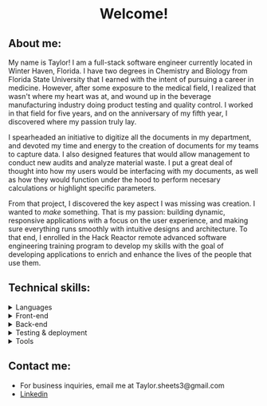 <h1 align='center'> Welcome!</h1>

<h2> About me: </h2>
<p>My name is Taylor! I am a full-stack software engineer currently located in Winter Haven, Florida.  I have two degrees in Chemistry and Biology from Florida State University that I earned with the intent of pursuing a career in medicine.  However, after some exposure to the medical field, I realized that wasn't where my heart was at, and wound up in the beverage manufacturing industry doing product testing and quality control.  I worked in that field for five years, and on the anniversary of my fifth year, I discovered where my passion truly lay.</p>
  
<p>I spearheaded an initiative to digitize all the documents in my department, and devoted my time and energy to the creation of documents for my teams to capture data. I also designed features that would allow management to conduct new audits and analyze material waste.  I put a great deal of thought into how my users would be interfacing with my documents, as well as how they would function under the hood to perform necesary calculations or highlight specific parameters.</p>

<p>From that project, I discovered the key aspect I was missing was creation.  I wanted to <i>make</i> something.  That is my passion: building dynamic, responsive applications with a focus on the user experience, and making sure everything runs smoothly with intuitive designs and architecture.  To that end, I enrolled in the Hack Reactor remote advanced software engineering training program to develop my skills with the goal of developing applications to enrich and enhance the lives of the people that use them.</p>

<h2> Technical skills: </h2> 
<details>
  <summary>Languages</summary>
  <ul>
    <li><img src="https://img.shields.io/badge/CSS3-1572B6.svg?style=for-the-badge&logo=CSS3&logoColor=white" alt="CSS3 badge" /></li>
    <li><img src="https://img.shields.io/badge/HTML5-E34F26.svg?style=for-the-badge&logo=HTML5&logoColor=white" alt="HTML5badge" /></li>
    <li><img src="https://img.shields.io/badge/JavaScript-F7DF1E.svg?style=for-the-badge&logo=JavaScript&logoColor=black" alt="Js badge" /></li>
  </ul>
</details>
<details>
  <summary>Front-end</summary>
  <ul>
    <li><img src="https://img.shields.io/badge/Axios-5A29E4.svg?style=for-the-badge&logo=Axios&logoColor=white" alt="Axios badge" /></li>
    <li><img src="https://img.shields.io/badge/jQuery-0769AD.svg?style=for-the-badge&logo=jQuery&logoColor=white" alt="jQuery badge" /></li>
    <li><img src="https://img.shields.io/badge/React-61DAFB.svg?style=for-the-badge&logo=React&logoColor=black" alt="React badge" /></li>
    <li><img src="https://img.shields.io/badge/Redux-764ABC.svg?style=for-the-badge&logo=Redux&logoColor=white" alt="Redux badge" /></li>
  </ul>
</details>
<details>
  <summary>Back-end</summary>
  <ul>
    <li><img src="https://img.shields.io/badge/Express.js-000000.svg?style=for-the-badge&logo=Express&logoColor=white" alt="Express badge" /></li>
    <li><img src="https://img.shields.io/badge/MongoDB-47A248.svg?style=for-the-badge&logo=MongoDB&logoColor=white" alt="MongoDB badge" /></li>
    <li><img src="https://img.shields.io/badge/MySQL-4479A1.svg?style=for-the-badge&logo=MySQL&logoColor=white" alt="MySQL badge" /></li>
    <li><img src="https://img.shields.io/badge/Node.js-339933.svg?style=for-the-badge&logo=nodedotjs&logoColor=white" alt="Node badge" /></li>
    <li><img src="https://img.shields.io/badge/PostgreSQL-4169E1.svg?style=for-the-badge&logo=PostgreSQL&logoColor=white" alt="postgreSQL badge" /></li>
    <li><img src="https://img.shields.io/badge/Sequelize-52B0E7.svg?style=for-the-badge&logo=Sequelize&logoColor=white" alt="Sequelize badge" /></li>
  </ul>
</details>
<details>
  <summary>Testing & deployment</summary>
  <ul>
    <li><img src="https://img.shields.io/badge/Amazon%20AWS-232F3E.svg?style=for-the-badge&logo=Amazon-AWS&logoColor=white" alt="AWS badge" /></li>
    <li><img src="https://img.shields.io/badge/Chai-A30701.svg?style=for-the-badge&logo=Chai&logoColor=white" alt="Chai badge" /></li>
    <li><img src="https://img.shields.io/badge/ESLint-4B32C3.svg?style=for-the-badge&logo=ESLint&logoColor=white" alt="ESLint badge" /></li>
    <li><img src="https://img.shields.io/badge/Jest-C21325.svg?style=for-the-badge&logo=Jest&logoColor=white" alt="Jest badge" /></li>
    <li><img src="https://img.shields.io/badge/k6-7D64FF.svg?style=for-the-badge&logo=k6&logoColor=white" alt="K6 badge" /></li>
    <li><img src="https://img.shields.io/badge/Mocha-8D6748.svg?style=for-the-badge&logo=Mocha&logoColor=white" alt="Mocha badge" /></li>
    <li><img src="https://img.shields.io/badge/Postman-FF6C37.svg?style=for-the-badge&logo=Postman&logoColor=white" alt="Postman badge" /></li>
  </ul>
</details>
<details>
  <summary>Tools</summary>
  <ul>
    <li><img src="https://img.shields.io/badge/Babel-F9DC3E.svg?style=for-the-badge&logo=Babel&logoColor=black" alt="Babel badge" /></li>
    <li><img src="https://img.shields.io/badge/Git-F05032.svg?style=for-the-badge&logo=Git&logoColor=white" alt="Git badge" /></li>
    <li><img src="https://img.shields.io/badge/NGINX-009639.svg?style=for-the-badge&logo=NGINX&logoColor=white" alt="NGINX badge" /></li>
    <li><img src="https://img.shields.io/badge/npm-CB3837.svg?style=for-the-badge&logo=npm&logoColor=white" alt="npm badge" /></li>
    <li><img src="https://img.shields.io/badge/Vim-019733.svg?style=for-the-badge&logo=Vim&logoColor=white" alt="Vim badge" /></li>
    <li><img src="https://img.shields.io/badge/Webpack-8DD6F9.svg?style=for-the-badge&logo=Webpack&logoColor=black" alt="Webpack badge" /></li>
  </ul>
</details>

<h2> Contact me: </h2> 
<ul>
  <li>For business inquiries, email me at Taylor.sheets3@gmail.com </li>
  <li><a href="https://www.linkedin.com/in/taylorsheets3/">Linkedin</a></li>
